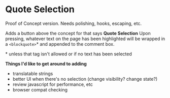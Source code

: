 # Quote Selection

Proof of Concept version. Needs polishing, hooks, escaping, etc.

Adds a button above the concept for that says **Quote Selection** Upon pressing, whatever text on the page has been highlighted will be wrapped in a `<blockquote>`* and appended to the comment box.

\* unless that tag isn't allowed or if no text has been selected

**Things I'd like to get around to adding**

- translatable strings
- better UI when there's no selection (change visibility? change state?) 
- review javascript for performance, etc
- browser compat checking